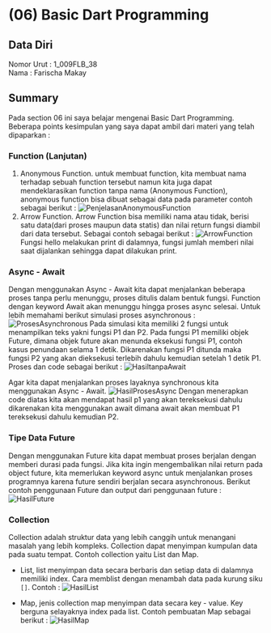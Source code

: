 # (06) Basic Dart Programming
## Data Diri
Nomor Urut : 1_009FLB_38 <br>
Nama : Farischa Makay <br>
## Summary
Pada section 06 ini saya belajar mengenai Basic Dart Programming. Beberapa points kesimpulan yang saya dapat ambil dari materi yang telah dipaparkan :
### Function (Lanjutan)
1. Anonymous Function. untuk membuat function, kita membuat nama terhadap sebuah function tersebut namun kita juga dapat mendeklarasikan function tanpa nama (Anonymous Function), anonymous function bisa dibuat sebagai data pada parameter contoh sebagai berikut :
![PenjelasanAnonymousFunction](/screenshots/contoh01_anonymous_function.jpg)
2. Arrow Function. Arrow Function bisa memiliki nama atau tidak, berisi satu data(dari proses maupun data statis) dan nilai return fungsi diambil dari data tersebut. Sebagai contoh sebagai berikut :
![ArrowFunction](/screenshots/contoh01_arrow_function.jpg)
Fungsi hello melakukan print di dalamnya, fungsi jumlah memberi nilai saat dijalankan sehingga dapat dilakukan print.
### Async - Await
Dengan menggunakan Async - Await kita dapat menjalankan beberapa proses tanpa perlu menunggu, proses ditulis dalam  bentuk fungsi. Function dengan keyword Await akan menunggu hingga proses async selesai. Untuk lebih memahami berikut simulasi proses asynchronous :
![ProsesAsynchronous](/screenshots/contoh02_simulasi_asyncronous.jpg)
Pada simulasi kita memiliki 2 fungsi untuk menampilkan teks yakni fungsi P1 dan P2. Pada fungsi P1 memiliki objek Future, dimana objek future akan menunda eksekusi fungsi P1, contoh kasus penundaan selama 1 detik. Dikarenakan fungsi P1 ditunda maka fungsi P2 yang akan dieksekusi terlebih dahulu kemudian setelah 1 detik P1. Proses dan code sebagai berikut :
![HasiltanpaAwait](/screenshots/contoh02_tanpaawait.jpg)

Agar kita dapat menjalankan proses layaknya synchronous kita menggunakan Async - Await. 
![HasilProsesAsync](/screenshots/contoh02_kode.jpg)
Dengan menerapkan code diatas kita akan mendapat hasil p1 yang akan tereksekusi dahulu dikarenakan kita menggunakan await dimana await akan membuat P1 tereksekusi dahulu kemudian P2.

### Tipe Data Future
Dengan menggunakan Future kita dapat membuat proses berjalan dengan memberi durasi pada fungsi. Jika kita ingin mengembalikan nilai return pada object future, kita memerlukan keyword async untuk menjalankan proses programnya karena future sendiri berjalan secara asynchronous. Berikut contoh penggunaan Future dan output dari penggunaan future : 
![HasilFuture](/screenshots/Contoh03_Penggunaan_Future.jpg)

### Collection
Collection adalah struktur data yang lebih canggih untuk menangani masalah yang lebih kompleks. Collection dapat menyimpan kumpulan data pada suatu tempat. Contoh collection yaitu List dan Map.
- List, list menyimpan data secara berbaris dan setiap data di dalamnya memiliki index. Cara memblist dengan menambah data pada kurung siku ```[]```. Contoh :
![HasilList](/screenshots/contoh04_List.jpg)

- Map, jenis collection map menyimpan data secara key - value. Key berguna selayaknya index pada list. Contoh pembuatan Map sebagai berikut :
![HasilMap](/screenshots/contoh05_Map.jpg)
